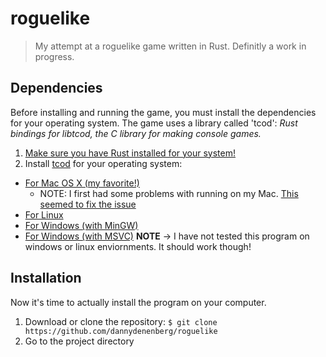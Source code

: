 # roguelike
> My attempt at a roguelike game written in Rust. Definitly a work in progress.

## Dependencies
Before installing and running the game, you must install the dependencies for your operating system. The game uses a library called 'tcod': *Rust bindings for libtcod, the C library for making console games.*

1. [Make sure you have Rust installed for your system!](https://www.rust-lang.org/tools/install)
2. Install [tcod](https://github.com/tomassedovic/tcod-rs) for your operating system:
  * [For Mac OS X (my favorite!)](https://github.com/tomassedovic/tcod-rs#building-on-mac-os-x)
    - NOTE: I first had some problems with running on my Mac. [This seemed to fix the issue](https://github.com/tomassedovic/tcod-rs/issues/267#issuecomment-444894130)
  * [For Linux](https://github.com/tomassedovic/tcod-rs#building-on-linux)
  * [For Windows (with MinGW)](https://github.com/tomassedovic/tcod-rs#building-on-windows-with-msvc)
  * [For Windows (with MSVC)](https://github.com/tomassedovic/tcod-rs#building-on-windows-with-msvc)
**NOTE** -> I have not tested this program on windows or linux enviornments. It should work though!

## Installation
Now it's time to actually install the program on your computer.
1. Download or clone the repository: ```$ git clone https://github.com/dannydenenberg/roguelike```
2. Go to the project directory 

  
  
  
  

